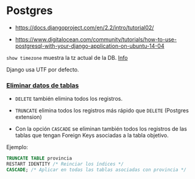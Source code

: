 # Postgres

-   https://docs.djangoproject.com/en/2.2/intro/tutorial02/

-   https://www.digitalocean.com/community/tutorials/how-to-use-postgresql-with-your-django-application-on-ubuntu-14-04

`show timezone` muestra la tz actual de la DB. [Info](https://stackoverflow.com/questions/6663765/postgres-default-timezone)

Django usa UTF por defecto.

### [Eliminar datos de tablas](https://www.postgresql.org/message-id/15aa6b3e0906171358i712e5e1hd44f9dfb3fb386c2@mail.gmail.com)

-   `DELETE` también elimina todos los registros.

-   `TRUNCATE` elimina todos los registros más rápido que `DELETE` (Postgres extension)
-   Con la opción `CASCADE` se eliminan también todos los registros de las tablas
    que tengan Foreign Keys asociadas a la tabla objetivo.

Ejemplo:

```SQL
TRUNCATE TABLE provincia
RESTART IDENTITY /* Reinciar los índices */
CASCADE; /* Aplicar en todas las tablas asociadas con provincia */
```
